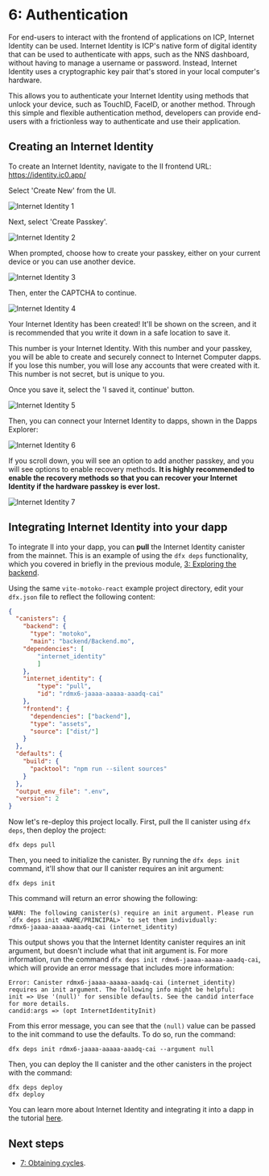 # 6:  Authentication

For end-users to interact with the frontend of applications on ICP, Internet Identity can be used. Internet Identity is ICP's native form of digital identity that can be used to authenticate with apps, such as the NNS dashboard, without having to manage a username or password. Instead, Internet Identity uses a cryptographic key pair that's stored in your local computer's hardware. 

This allows you to authenticate your Internet Identity using methods that unlock your device, such as TouchID, FaceID, or another method. Through this simple and flexible authentication method, developers can provide end-users with a frictionless way to authenticate and use their application.

## Creating an Internet Identity

To create an Internet Identity, navigate to the II frontend URL: https://identity.ic0.app/

Select 'Create New' from the UI.

![Internet Identity 1](../_attachments/II_1.png)

Next, select 'Create Passkey'.

![Internet Identity 2](../_attachments/II_2.png)

When prompted, choose how to create your passkey, either on your current device or you can use another device. 

![Internet Identity 3](../_attachments/II_3.png)

Then, enter the CAPTCHA to continue.

![Internet Identity 4](../_attachments/II_4.png)

Your Internet Identity has been created! It'll be shown on the screen, and it is recommended that you write it down in a safe location to save it. 

This number is your Internet Identity. With this number and your passkey, you will be able to create and securely connect to Internet Computer dapps. If you lose this number, you will lose any accounts that were created with it. This number is not secret, but is unique to you.

Once you save it, select the 'I saved it, continue' button.

![Internet Identity 5](../_attachments/II_5.png)

Then, you can connect your Internet Identity to dapps, shown in the Dapps Explorer:

![Internet Identity 6](../_attachments/II_6.png)

If you scroll down, you will see an option to add another passkey, and you will see options to enable recovery methods. **It is highly recommended to enable the recovery methods so that you can recover your Internet Identity if the hardware passkey is ever lost.**

![Internet Identity 7](../_attachments/II_7.png)

## Integrating Internet Identity into your dapp

To integrate II into your dapp, you can **pull** the Internet Identity canister from the mainnet. This is an example of using the `dfx deps` functionality, which you covered in briefly in the previous module, [3: Exploring the backend](3-exploring-the-backend.md). 

Using the same `vite-motoko-react` example project directory, edit your `dfx.json` file to reflect the following content:

```json
{
  "canisters": {
    "backend": {
      "type": "motoko",
      "main": "backend/Backend.mo",
    "dependencies": [
        "internet_identity"
        ]
    },
    "internet_identity": {
        "type": "pull",
        "id": "rdmx6-jaaaa-aaaaa-aaadq-cai"
    },
    "frontend": {
      "dependencies": ["backend"],
      "type": "assets",
      "source": ["dist/"]
    }
  },
  "defaults": {
    "build": {
      "packtool": "npm run --silent sources"
    }
  },
  "output_env_file": ".env",
  "version": 2
}
```

Now let's re-deploy this project locally. First, pull the II canister using `dfx deps`, then deploy the project:

```
dfx deps pull
```

Then, you need to initialize the canister. By running the `dfx deps init` command, it'll show that our II canister requires an init argument:

```
dfx deps init
```

This command will return an error showing the following:

```
WARN: The following canister(s) require an init argument. Please run `dfx deps init <NAME/PRINCIPAL>` to set them individually:
rdmx6-jaaaa-aaaaa-aaadq-cai (internet_identity)
```

This output shows you that the Internet Identity canister requires an init argument, but doesn't include what that init argument is. For more information, run the command `dfx deps init rdmx6-jaaaa-aaaaa-aaadq-cai`, which will provide an error message that includes more information:

```
Error: Canister rdmx6-jaaaa-aaaaa-aaadq-cai (internet_identity) requires an init argument. The following info might be helpful:
init => Use '(null)' for sensible defaults. See the candid interface for more details.
candid:args => (opt InternetIdentityInit)
```

From this error message, you can see that the `(null)` value can be passed to the init command to use the defaults. To do so, run the command:

```
dfx deps init rdmx6-jaaaa-aaaaa-aaadq-cai --argument null
```

Then, you can deploy the II canister and the other canisters in the project with the command:

```
dfx deps deploy
dfx deploy
```

You can learn more about Internet Identity and integrating it into a dapp in the tutorial [here](/docs/current/tutorials/developer-journey/level-3/3.5-identities-and-auth).

## Next steps

- [7: Obtaining cycles](7-obtaining-cycles.md).